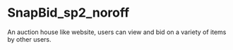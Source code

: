 # SnapBid_sp2_noroff
An auction house like website, users can view and bid on a variety of items by other users.

